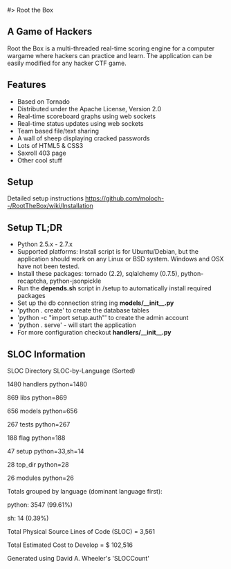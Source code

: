 #> Root the Box

A Game of Hackers
-------------------
Root the Box is a multi-threaded real-time scoring engine for a computer wargame where hackers can practice and learn. 
The application can be easily modified for any hacker CTF game.

Features
-------------------
* Based on Tornado
* Distributed under the Apache License, Version 2.0
* Real-time scoreboard graphs using web sockets
* Real-time status updates using web sockets
* Team based file/text sharing
* A wall of sheep displaying cracked passwords
* Lots of HTML5 & CSS3
* Saxroll 403 page
* Other cool stuff

Setup
-------------------
Detailed setup instructions https://github.com/moloch--/RootTheBox/wiki/Installation

Setup TL;DR
-------------------
* Python 2.5.x - 2.7.x
* Supported platforms: Install script is for Ubuntu/Debian, but the application should work on any Linux or BSD system.  Windows and OSX have not been tested.
* Install these packages: tornado (2.2), sqlalchemy (0.7.5), python-recaptcha, python-jsonpickle
* Run the __depends.sh__ script in /setup to automatically install required packages
* Set up the db connection string ing __models/\_\_init\_\_.py__
* 'python . create' to create the database tables 
* 'python -c "import setup.auth"' to create the admin account
* 'python . serve' - will start the application
*  For more configuration checkout __handlers/\_\_init\_\_.py__

SLOC Information
---------------------
SLOC	Directory	SLOC-by-Language (Sorted)

1480    handlers        python=1480

869     libs            python=869

656     models          python=656

267     tests           python=267

188     flag            python=188

47      setup           python=33,sh=14

28      top_dir         python=28

26      modules         python=26

Totals grouped by language (dominant language first):

python:        3547 (99.61%)

sh:              14 (0.39%)

Total Physical Source Lines of Code (SLOC)                = 3,561

Total Estimated Cost to Develop                           = $ 102,516

Generated using David A. Wheeler's 'SLOCCount'

